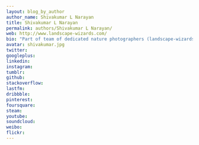 ```yaml
---
layout: blog_by_author
author_name: Shivakumar L Narayan
title: Shivakumar L Narayan
permalink: authors/Shivakumar L Narayan/
web: http://www.landscape-wizards.com/
bio: "Part of team of dedicated nature photographers (landscape-wizards) who specialize in making landscape images, in the hope of immortalizing some of the nature's best visuals."
avatar: shivakumar.jpg
twitter: 
googleplus:
linkedin:
instagram:
tumblr:
github:
stackoverflow:
lastfm:
dribbble:
pinterest:
foursquare:
steam:
youtube:
soundcloud:
weibo:
flickr:
---
```

